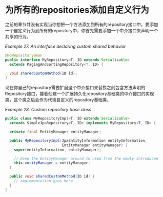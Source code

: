# 为所有的repositories添加自定义行为

之前的章节并没有实现当你想把一个方法添加到所有的repository接口中。要添加一个自定义行为到所有的repository中，你首先需要添加一个中介接口来声明一个共享的行为。

_Example 27. An interface declaring custom shared behavior_

```java
@NoRepositoryBean
public interface MyRepository<T, ID extends Serializable>
  extends PagingAndSortingRepository<T, ID> {

  void sharedCustomMethod(ID id);
}
```
现在你自己的repository需要扩展这个中介接口来替换之前包含方法声明的Repository接口，接着创建一个扩展持久化repository基础类的中介接口的实现类，这个类之后会作为代理自定义的repository基础类。

_Example 28. Custom repository base class_

```java
public class MyRepositoryImpl<T, ID extends Serializable>
  extends SimpleJpaRepository<T, ID> implements MyRepository<T, ID> {

  private final EntityManager entityManager;

  public MyRepositoryImpl(JpaEntityInformation entityInformation,
                          EntityManager entityManager) {
    super(entityInformation, entityManager);

    // Keep the EntityManager around to used from the newly introduced methods.
    this.entityManager = entityManager;
  }

  public void sharedCustomMethod(ID id) {
    // implementation goes here
  }
}
```

